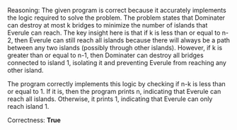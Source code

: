 Reasoning:
The given program is correct because it accurately implements the logic required to solve the problem. The problem states that Dominater can destroy at most k bridges to minimize the number of islands that Everule can reach. The key insight here is that if k is less than or equal to n-2, then Everule can still reach all islands because there will always be a path between any two islands (possibly through other islands). However, if k is greater than or equal to n-1, then Dominater can destroy all bridges connected to island 1, isolating it and preventing Everule from reaching any other island.

The program correctly implements this logic by checking if n-k is less than or equal to 1. If it is, then the program prints n, indicating that Everule can reach all islands. Otherwise, it prints 1, indicating that Everule can only reach island 1.

Correctness: **True**